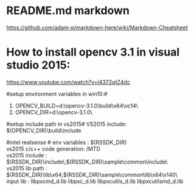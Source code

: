 # README.md markdown #
<https://github.com/adam-p/markdown-here/wiki/Markdown-Cheatsheet>
# How to install opencv 3.1 in visual studio 2015: #
<https://www.youtube.com/watch?v=l4372qtZ4dc> 

#setup environment variables in win10:#
1. OPENCV_BUILD=d:\opencv-3.1.0\build\x64\vc14\    
2. OPENCV_DIR=d:\opencv-3.1.0\  

#setup include path in vs2015#
VS2015 include: $(OPENCV_DIR)\build\include

#intel realsense #
env variables : $(RSSDK_DIR)  
vs2015 c/c++  code generation: /MTD  
vs2015 include : $(RSSDK_DIR)\include\;$(RSSDK_DIR)\sample\common\include\  
vs2015 lib path : $(RSSDK_DIR)\lib\x64;$(RSSDK_DIR)\sample\common\lib\x64\v140\  
input lib : libpxcmd_d.lib libpxc_d.lib libpxcutils_d.lib libpxcutilsmd_d.lib  
